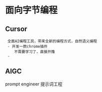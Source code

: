  # 面向字节编程

 ## Cursor
     全面AI编程工具，带来全新的编程方式，自然语义编程
     - 开发一款chrome插件
        不需要学习了，直接开撸
     - 

## AIGC
   prompt engineer 提示词工程
  

         
 